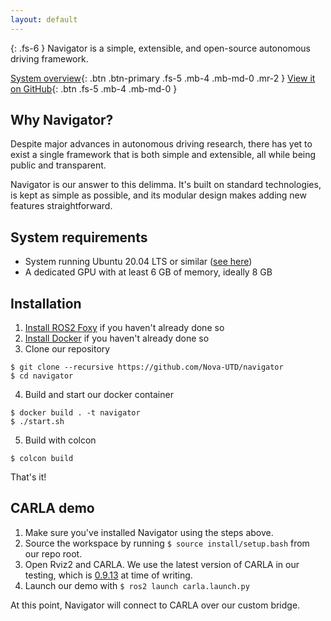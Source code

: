 ```yaml
---
layout: default
---
```


{: .fs-6 }
Navigator is a simple, extensible, and open-source autonomous driving framework.

[System overview](/navigator/system-overview){: .btn .btn-primary .fs-5 .mb-4 .mb-md-0 .mr-2 } [View it on GitHub](https://github.com/nova-utd/navigator){: .btn .fs-5 .mb-4 .mb-md-0 }

## Why Navigator?
Despite major advances in autonomous driving research, there has yet to exist a single framework that is both simple and extensible, all while being public and transparent.

Navigator is our answer to this delimma. It's built on standard technologies, is kept as simple as possible, and its modular design makes adding new features straightforward.

## System requirements
- System running Ubuntu 20.04 LTS or similar ([see here](http://docs.ros.org.ros.informatik.uni-freiburg.de/en/foxy/Installation/Alternatives/Ubuntu-Development-Setup.html#system-requirements))
- A dedicated GPU with at least 6 GB of memory, ideally 8 GB

## Installation
1. [Install ROS2 Foxy](https://docs.ros.org/en/foxy/Installation.html) if you haven't already done so
2. [Install Docker](https://www.docker.com/get-started/) if you haven't already done so
3. Clone our repository
```
$ git clone --recursive https://github.com/Nova-UTD/navigator
$ cd navigator
```
4. Build and start our docker container
```
$ docker build . -t navigator
$ ./start.sh
```
5.  Build with colcon
```
$ colcon build
```

That's it!

## CARLA demo
1. Make sure you've installed Navigator using the steps above.
2. Source the workspace by running `$ source install/setup.bash` from our repo root.
3. Open Rviz2 and CARLA. We use the latest version of CARLA in our testing, which is [0.9.13](https://github.com/carla-simulator/carla/releases/tag/0.9.13) at time of writing.
4. Launch our demo with `$ ros2 launch carla.launch.py`

At this point, Navigator will connect to CARLA over our custom bridge.